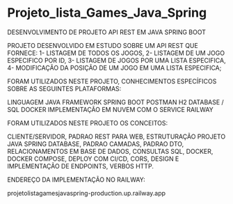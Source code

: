 # Projeto_lista_Games_Java_Spring

DESENVOLVIMENTO DE PROJETO API REST EM JAVA SPRING BOOT

PROJETO DESENVOLVIDO EM ESTUDO SOBRE UM API REST QUE FORNECE:
1- LISTAGEM DE TODOS OS JOGOS,
2- LISTAGEM DE UM JOGO ESPECIFICO POR ID,
3- LISTAGEM DE JOGOS POR UMA LISTA ESPECIFICA,
4- MODIFICAÇÃO DA POSIÇÃO DE UM JOGO EM UMA LISTA ESPECIFICA;

FORAM UTILIZADOS NESTE PROJETO, CONHECIMENTOS ESPECÍFICOS SOBRE AS SEGUINTES PLATAFORMAS:

LINGUAGEM JAVA
FRAMEWORK SPRING BOOT
POSTMAN
H2 DATABASE / SQL
DOCKER
IMPLEMENTAÇÃO EM NUVEM COM O SERVICE RAILWAY

FORAM UTILIZADOS NESTE PROJETO OS CONCEITOS:

CLIENTE/SERVIDOR,
PADRAO REST PARA WEB,
ESTRUTURAÇÃO PROJETO JAVA SPRING
DATABASE, PADRAO CAMADAS,
PADRAO DTO,
RELACIONAMENTOS EM BASE DE DADOS,
CONSULTAS SQL,
DOCKER, DOCKER COMPOSE,
DEPLOY COM CI/CD, 
CORS, 
DESIGN E IMPLEMENTAÇÃO DE ENDPOINTS,
VERBOS HTTP.

ENDEREÇO DA IMPLEMENTAÇÃO NO RAILWAY:

projetolistagamesjavaspring-production.up.railway.app

